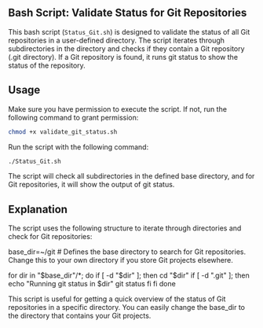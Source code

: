 ## Bash Script: Validate Status for Git Repositories

This bash script (`Status_Git.sh`) is designed to validate the status of all Git repositories in a user-defined directory. 
The script iterates through subdirectories in the directory and checks if they contain a Git repository (.git directory). 
If a Git repository is found, it runs git status to show the status of the repository.

## Usage

Make sure you have permission to execute the script. If not, run the following command to grant permission:

```bash
chmod +x validate_git_status.sh
```

Run the script with the following command:

```bash
./Status_Git.sh
```
The script will check all subdirectories in the defined base directory, and for Git repositories, it will show the output of git status.

## Explanation

The script uses the following structure to iterate through directories and check for Git repositories:

base_dir=~/git  # Defines the base directory to search for Git repositories. Change this to your own directory if you store Git projects elsewhere.

for dir in "$base_dir"/*; do
  if [ -d "$dir" ]; then
    cd "$dir"
    if [ -d ".git" ]; then
      echo "Running git status in $dir"
      git status
    fi
  fi
done

This script is useful for getting a quick overview of the status of Git repositories in a specific directory. You can easily change the base_dir to the directory that contains your Git projects.